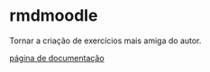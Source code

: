 # rmdmoodle

Tornar a criação de exercícios mais amiga do autor.

[página de documentação](https://jpcaveiro.github.io/rmdmoodle/)


